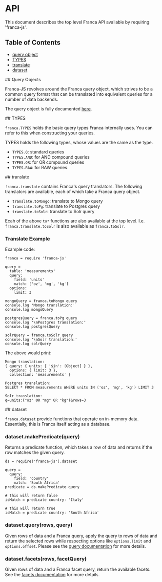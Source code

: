 # API

This document describes the top level Franca API available by requiring 'franca-js'.

## Table of Contents
* [query object](#franca-query)
* [TYPES](#franca-types)
* [translate](#franca-translate)
* [dataset](#franca-dataset)


<a name="franca-query"/>
## Query Objects

Franca-JS revolves around the Franca query object, which strives to be a common query format that can be translated into equivalent queries for a number of data backends.

The query object is fully documented [here](https://github.com/chenguo/franca-js/blob/master/docs/query-object.md).

<a name="franca-types"/>
## TYPES

```franca.TYPES``` holds the basic query types Franca internally uses. You can refer to this when constructing your queries.

TYPES holds the following types, whose values are the same as the type.

* ```TYPES.Q```: standard queries
* ```TYPES.AND```: for AND compound queries
* ```TYPES.OR```: for OR compound queries
* ```TYPES.RAW```: for RAW queries

<a name="franca-translate"/>
## translate

```franca.translate``` contains Franca's query translators. The following translators are available, each of which take a Franca query object.

* ```translate.toMongo```: translate to Mongo query
* ```translate.toPg```: translate to Postgres query
* ```translate.toSolr```: translate to Solr query

Ecah of the above ```to*``` functions are also available at the top level. I.e. ```franca.translate.toSolr``` is also available as ```franca.toSolr```.

### Translate Example

Example code:

```coffee-script
franca = require 'franca-js'

query =
  table: 'measurements'
  query:
    field: 'units'
    match: ['oz', 'mg', 'kg']
  options:
    limit: 3

mongoQuery = franca.toMongo query
console.log 'Mongo translation:'
console.log mongoQuery

postgresQuery = franca.toPg query
console.log '\nPostgres translation:'
console.log postgresQuery

solrQuery = franca.toSolr query
console.log '\nSolr translation:'
console.log solrQuery
```

The above would print:
```
Mongo translation:
{ query: { units: { '$in': [Object] } },
  options: { limit: 3 },
  collection: 'measurements' }

Postgres translation:
SELECT * FROM measurements WHERE units IN ('oz', 'mg', 'kg') LIMIT 3

Solr translation:
q=units:("oz" OR "mg" OR "kg")&rows=3
```


<a name="franca-dataset"/>
## dataset

```franca.dataset``` provide functions that operate on in-memory data. Essentially, this is Franca itself acting as a database.


### dataset.makePredicate(query)

Returns a predicate function, which takes a row of data and returns if the row matches the given query.

```coffee-script
ds = require('franca-js').dataset

query =
  query:
    field: 'country'
    match: 'South Africa'
predicate = ds.makePredicate query

# this will return false
isMatch = predicate country: 'Italy'

# this will return true
isMatch = predicate country: 'South Africa'
```

### dataset.query(rows, query)

Given rows of data and a Franca query, apply the query to rows of data and return the selected rows while respecting options like ```options.limit``` and ```options.offset```. Please see the [query documentation](https://github.com/chenguo/franca-js/blob/master/docs/query-object.md) for more details.

### dataset.facets(rows, facetQuery)

Given rows of data and a Franca facet query, return the available facets. See the [facets documentation](https://github.com/chenguo/franca-js/blob/master/docs/query-facets.md) for more details.
